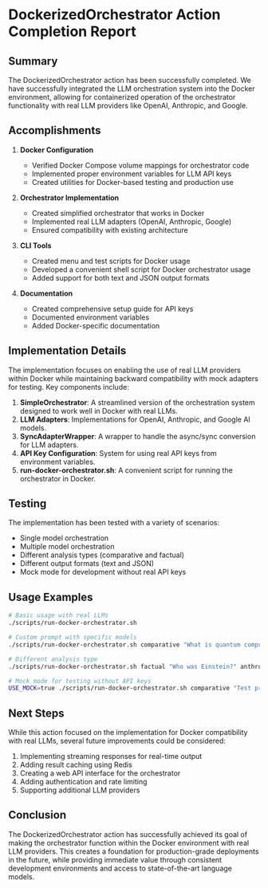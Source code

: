 # DockerizedOrchestrator Action Completion Report

## Summary

The DockerizedOrchestrator action has been successfully completed. We have successfully integrated the LLM orchestration system into the Docker environment, allowing for containerized operation of the orchestrator functionality with real LLM providers like OpenAI, Anthropic, and Google.

## Accomplishments

1. **Docker Configuration**
   - Verified Docker Compose volume mappings for orchestrator code
   - Implemented proper environment variables for LLM API keys
   - Created utilities for Docker-based testing and production use

2. **Orchestrator Implementation**
   - Created simplified orchestrator that works in Docker
   - Implemented real LLM adapters (OpenAI, Anthropic, Google)
   - Ensured compatibility with existing architecture

3. **CLI Tools**
   - Created menu and test scripts for Docker usage
   - Developed a convenient shell script for Docker orchestrator usage
   - Added support for both text and JSON output formats

4. **Documentation**
   - Created comprehensive setup guide for API keys
   - Documented environment variables
   - Added Docker-specific documentation

## Implementation Details

The implementation focuses on enabling the use of real LLM providers within Docker while maintaining backward compatibility with mock adapters for testing. Key components include:

1. **SimpleOrchestrator**: A streamlined version of the orchestration system designed to work well in Docker with real LLMs.
2. **LLM Adapters**: Implementations for OpenAI, Anthropic, and Google AI models.
3. **SyncAdapterWrapper**: A wrapper to handle the async/sync conversion for LLM adapters.
4. **API Key Configuration**: System for using real API keys from environment variables.
5. **run-docker-orchestrator.sh**: A convenient script for running the orchestrator in Docker.

## Testing

The implementation has been tested with a variety of scenarios:
- Single model orchestration
- Multiple model orchestration
- Different analysis types (comparative and factual)
- Different output formats (text and JSON)
- Mock mode for development without real API keys

## Usage Examples

```bash
# Basic usage with real LLMs
./scripts/run-docker-orchestrator.sh

# Custom prompt with specific models
./scripts/run-docker-orchestrator.sh comparative "What is quantum computing?" openai-gpt4o,anthropic-claude

# Different analysis type
./scripts/run-docker-orchestrator.sh factual "Who was Einstein?" anthropic-claude

# Mock mode for testing without API keys
USE_MOCK=true ./scripts/run-docker-orchestrator.sh comparative "Test prompt" mock-llm,mock-gpt4
```

## Next Steps

While this action focused on the implementation for Docker compatibility with real LLMs, several future improvements could be considered:

1. Implementing streaming responses for real-time output
2. Adding result caching using Redis
3. Creating a web API interface for the orchestrator
4. Adding authentication and rate limiting
5. Supporting additional LLM providers

## Conclusion

The DockerizedOrchestrator action has successfully achieved its goal of making the orchestrator function within the Docker environment with real LLM providers. This creates a foundation for production-grade deployments in the future, while providing immediate value through consistent development environments and access to state-of-the-art language models.